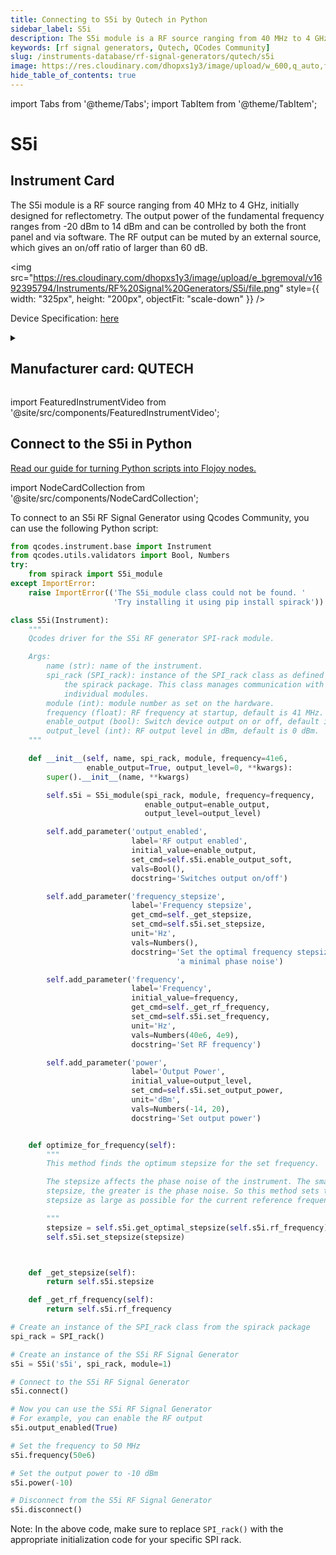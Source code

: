 ```yaml
---
title: Connecting to S5i by Qutech in Python
sidebar_label: S5i
description: The S5i module is a RF source ranging from 40 MHz to 4 GHz, initially designed for reflectometry. The output power of the fundamental frequency ranges from -20 dBm to 14 dBm and can be controlled by both the front panel and via software. The RF output can be muted by an external source, which gives an on/off ratio of larger than 60 dB.
keywords: [rf signal generators, Qutech, QCodes Community]
slug: /instruments-database/rf-signal-generators/qutech/s5i
image: https://res.cloudinary.com/dhopxs1y3/image/upload/w_600,q_auto,f_auto/e_bgremoval/v1692395794/Instruments/RF%20Signal%20Generators/S5i/file.jpg
hide_table_of_contents: true
---
```


import Tabs from '@theme/Tabs';
import TabItem from '@theme/TabItem';

# S5i

## Instrument Card

<div className="flex">

<div>

The S5i module is a RF source ranging from 40 MHz to 4 GHz, initially designed for reflectometry. The output power of the fundamental frequency ranges from -20 dBm to 14 dBm and can be controlled by both the front panel and via software. The RF output can be muted by an external source, which gives an on/off ratio of larger than 60 dB.

</div>

<img src="https://res.cloudinary.com/dhopxs1y3/image/upload/e_bgremoval/v1692395794/Instruments/RF%20Signal%20Generators/S5i/file.png" style={{ width: "325px", height: "200px", objectFit: "scale-down" }} />

</div>

<div className="flex text-center">

<p>Device Specification: <a target="\_blank" href="/instruments-database/all-instruments/">here</a></p>

</div>

<details style={{ marginTop: "15px"}}>
<summary><h2>Manufacturer card: QUTECH</h2></summary>

<img src="https://res.cloudinary.com/dhopxs1y3/image/upload/v1692806156/Instruments/Vendor%20Logos/QuTech.png" style={{ width: "100%", height: "170px",objectFit: "scale-down" }} />

At QuTech, we work on a radically new technology with world-changing potential. Our mission: to develop scalable prototypes of a quantum computer and an inherently safe quantum internet, based on the fundamental laws of quantum mechanics.

<ul>
  <li>Headquarters: CJ Delft, Netherlands</li>
  <li>Yearly Revenue (millions, USD): 41.3</li>
  <li>Vendor Website: <a href="https://qutech.nl/">here</a></li>
</ul>
</details>

import FeaturedInstrumentVideo from '@site/src/components/FeaturedInstrumentVideo';

<FeaturedInstrumentVideo category='RF_SIGNAL_GENERATORS' manufacturer='QUTECH'></FeaturedInstrumentVideo>


## Connect to the S5i in Python

[Read our guide for turning Python scripts into Flojoy nodes.](https://docs.flojoy.ai/custom-nodes/creating-custom-node/)

import NodeCardCollection from '@site/src/components/NodeCardCollection';

<Tabs>

<TabItem value="Flojoy" label="Flojoy" className="flojoy-instrument-tabs">

<NodeCardCollection category='RF_SIGNAL_GENERATORS' manufacturer='QUTECH'></NodeCardCollection>

</TabItem>
<TabItem value="QCodes Community" label="QCodes Community">

To connect to an S5i RF Signal Generator using Qcodes Community, you can use the following Python script:

```python
from qcodes.instrument.base import Instrument
from qcodes.utils.validators import Bool, Numbers
try:
    from spirack import S5i_module
except ImportError:
    raise ImportError(('The S5i_module class could not be found. '
                       'Try installing it using pip install spirack'))

class S5i(Instrument):
    """
    Qcodes driver for the S5i RF generator SPI-rack module.

    Args:
        name (str): name of the instrument.
        spi_rack (SPI_rack): instance of the SPI_rack class as defined in
            the spirack package. This class manages communication with the
            individual modules.
        module (int): module number as set on the hardware.
        frequency (float): RF frequency at startup, default is 41 MHz.
        enable_output (bool): Switch device output on or off, default is True.
        output_level (int): RF output level in dBm, default is 0 dBm.
    """

    def __init__(self, name, spi_rack, module, frequency=41e6,
                 enable_output=True, output_level=0, **kwargs):
        super().__init__(name, **kwargs)

        self.s5i = S5i_module(spi_rack, module, frequency=frequency,
                              enable_output=enable_output,
                              output_level=output_level)

        self.add_parameter('output_enabled',
                           label='RF output enabled',
                           initial_value=enable_output,
                           set_cmd=self.s5i.enable_output_soft,
                           vals=Bool(),
                           docstring='Switches output on/off')

        self.add_parameter('frequency_stepsize',
                           label='Frequency stepsize',
                           get_cmd=self._get_stepsize,
                           set_cmd=self.s5i.set_stepsize,
                           unit='Hz',
                           vals=Numbers(),
                           docstring='Set the optimal frequency stepsize for '
                                     'a minimal phase noise')

        self.add_parameter('frequency',
                           label='Frequency',
                           initial_value=frequency,
                           get_cmd=self._get_rf_frequency,
                           set_cmd=self.s5i.set_frequency,
                           unit='Hz',
                           vals=Numbers(40e6, 4e9),
                           docstring='Set RF frequency')

        self.add_parameter('power',
                           label='Output Power',
                           initial_value=output_level,
                           set_cmd=self.s5i.set_output_power,
                           unit='dBm',
                           vals=Numbers(-14, 20),
                           docstring='Set output power')


    def optimize_for_frequency(self):
        """
        This method finds the optimum stepsize for the set frequency.

        The stepsize affects the phase noise of the instrument. The smaller the
        stepsize, the greater is the phase noise. So this method sets the
        stepsize as large as possible for the current reference frequency.

        """
        stepsize = self.s5i.get_optimal_stepsize(self.s5i.rf_frequency)
        self.s5i.set_stepsize(stepsize)



    def _get_stepsize(self):
        return self.s5i.stepsize

    def _get_rf_frequency(self):
        return self.s5i.rf_frequency

# Create an instance of the SPI_rack class from the spirack package
spi_rack = SPI_rack()

# Create an instance of the S5i RF Signal Generator
s5i = S5i('s5i', spi_rack, module=1)

# Connect to the S5i RF Signal Generator
s5i.connect()

# Now you can use the S5i RF Signal Generator
# For example, you can enable the RF output
s5i.output_enabled(True)

# Set the frequency to 50 MHz
s5i.frequency(50e6)

# Set the output power to -10 dBm
s5i.power(-10)

# Disconnect from the S5i RF Signal Generator
s5i.disconnect()
```

Note: In the above code, make sure to replace `SPI_rack()` with the appropriate initialization code for your specific SPI rack.

</TabItem>
</Tabs>